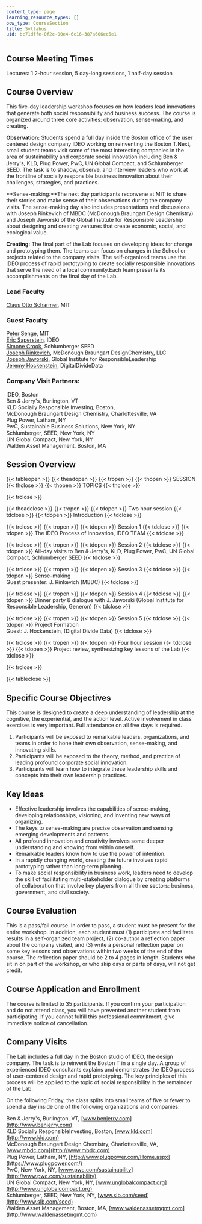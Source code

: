 ```yaml
---
content_type: page
learning_resource_types: []
ocw_type: CourseSection
title: Syllabus
uid: bc71dffe-0f2c-00e4-6c16-387a606ec5e1
---
```


Course Meeting Times
--------------------

Lectures: 1 2-hour session, 5 day-long sessions, 1 half-day session

Course Overview
---------------

This five-day leadership workshop focuses on how leaders lead innovations that generate both social responsibility and business success. The course is organized around three core activities: observation, sense-making, and creating.

**Observation:** Students spend a full day inside the Boston office of the user centered design company IDEO working on reinventing the Boston T.Next, small student teams visit some of the most interesting companies in the area of sustainability and corporate social innovation including Ben & Jerry's, KLD, Plug Power, PwC, UN Global Compact, and Schlumberger SEED. The task is to shadow, observe, and interview leaders who work at the frontline of socially responsible business innovation about their challenges, strategies, and practices.

**Sense-making:**The next day participants reconvene at MIT to share their stories and make sense of their observations during the company visits. The sense-making day also includes presentations and discussions with Joseph Rinkevich of MBDC (McDonough Braungart Design Chemistry) and Joseph Jaworski of the Global Institute for Responsible Leadership about designing and creating ventures that create economic, social, and ecological value.

**Creating:** The final part of the Lab focuses on developing ideas for change and prototyping them. The teams can focus on changes in the School or projects related to the company visits. The self-organized teams use the IDEO process of rapid prototyping to create socially responsible innovations that serve the need of a local community.Each team presents its accomplishments on the final day of the Lab.

### Lead Faculty

[Claus Otto Scharmer](http://www.ottoscharmer.com/bio/), MIT

### Guest Faculty

[Peter Senge](http://mitsloan.mit.edu/faculty/detail.php?in_spseqno=41415), MIT  
[Eric Saperstein](http://www.ideo.com/), IDEO  
[Simone Crook](http://www.seed.slb.com/), Schlumberger SEED  
[Joseph Rinkevich](http://www.mbdc.com/), McDonough Braungart DesignChemistry, LLC  
[Joseph Jaworski](https://worldbusiness.org/fellows/joseph-jaworski/), Global Institute for ResponsibleLeadership  
[Jeremy Hockenstein](http://www.digitaldividedata.org/), DigitalDivideData

### Company Visit Partners:

IDEO, Boston  
Ben & Jerry's, Burlington, VT  
KLD Socially Responsible Investing, Boston,  
McDonough Braungart Design Chemistry, Charlottesville, VA  
Plug Power, Latham, NY  
PwC, Sustainable Business Solutions, New York, NY  
Schlumberger, SEED, New York, NY  
UN Global Compact, New York, NY  
Walden Asset Management, Boston, MA

Session Overview
----------------

{{< tableopen >}}
{{< theadopen >}}
{{< tropen >}}
{{< thopen >}}
SESSION
{{< thclose >}}
{{< thopen >}}
TOPICS
{{< thclose >}}

{{< trclose >}}

{{< theadclose >}}
{{< tropen >}}
{{< tdopen >}}
Two hour session
{{< tdclose >}}
{{< tdopen >}}
Introduction
{{< tdclose >}}

{{< trclose >}}
{{< tropen >}}
{{< tdopen >}}
Session 1
{{< tdclose >}}
{{< tdopen >}}
The IDEO Process of Innovation, IDEO TEAM
{{< tdclose >}}

{{< trclose >}}
{{< tropen >}}
{{< tdopen >}}
Session 2
{{< tdclose >}}
{{< tdopen >}}
All-day visits to Ben & Jerry's, KLD, Plug Power, PwC, UN Global Compact, Schlumberger SEED
{{< tdclose >}}

{{< trclose >}}
{{< tropen >}}
{{< tdopen >}}
Session 3
{{< tdclose >}}
{{< tdopen >}}
Sense-making  
Guest presenter: J. Rinkevich (MBDC)
{{< tdclose >}}

{{< trclose >}}
{{< tropen >}}
{{< tdopen >}}
Session 4
{{< tdclose >}}
{{< tdopen >}}
Dinner party & dialogue with J. Jaworski (Global Institute for Responsible Leadership, Generon)
{{< tdclose >}}

{{< trclose >}}
{{< tropen >}}
{{< tdopen >}}
Session 5
{{< tdclose >}}
{{< tdopen >}}
Project Formation  
Guest: J. Hockenstein, (Digital Divide Data)
{{< tdclose >}}

{{< trclose >}}
{{< tropen >}}
{{< tdopen >}}
Four hour session
{{< tdclose >}}
{{< tdopen >}}
Project review, synthesizing key lessons of the Lab
{{< tdclose >}}

{{< trclose >}}

{{< tableclose >}}

Specific Course Objectives
--------------------------

This course is designed to create a deep understanding of leadership at the cognitive, the experiential, and the action level. Active involvement in class exercises is very important. Full attendance on all five days is required.

1.  Participants will be exposed to remarkable leaders, organizations, and teams in order to hone their own observation, sense-making, and innovating skills.
2.  Participants will be exposed to the theory, method, and practice of leading profound corporate social innovation.
3.  Participants will learn how to integrate these leadership skills and concepts into their own leadership practices.

Key Ideas
---------

*   Effective leadership involves the capabilities of sense-making, developing relationships, visioning, and inventing new ways of organizing.
*   The keys to sense-making are precise observation and sensing emerging developments and patterns.
*   All profound innovation and creativity involves some deeper understanding and knowing from within oneself.
*   Remarkable leaders know how to use the power of intention.
*   In a rapidly changing world, creating the future involves rapid prototyping rather than long-term planning.
*   To make social responsibility in business work, leaders need to develop the skill of facilitating multi-stakeholder dialogue by creating platforms of collaboration that involve key players from all three sectors: business, government, and civil society.

Course Evaluation
-----------------

This is a pass/fail course. In order to pass, a student must be present for the entire workshop. In addition, each student must (1) participate and facilitate results in a self-organized team project, (2) co-author a reflection paper about the company visited, and (3) write a personal reflection paper on some key lessons and observations within two weeks of the end of the course. The reflection paper should be 2 to 4 pages in length. Students who sit in on part of the workshop, or who skip days or parts of days, will not get credit.

Course Application and Enrollment
---------------------------------

The course is limited to 35 participants. If you confirm your participation and do not attend class, you will have prevented another student from participating. If you cannot fulfill this professional commitment, give immediate notice of cancellation.

Company Visits
--------------

The Lab includes a full day in the Boston studio of IDEO, the design company. The task is to reinvent the Boston T in a single day. A group of experienced IDEO consultants explains and demonstrates the IDEO process of user-centered design and rapid prototyping. The key principles of this process will be applied to the topic of social responsibility in the remainder of the Lab.

On the following Friday, the class splits into small teams of five or fewer to spend a day inside one of the following organizations and companies:

Ben & Jerry's, Burlington, VT, [www.benjerry.com](http://www.benjerry.com)  
KLD Socially ResponsibleInvesting, Boston, [www.kld.com](http://www.kld.com)  
McDonough Braungart Design Chemistry, Charlottesville, VA, [www.mbdc.com](http://www.mbdc.com)  
Plug Power, Latham, NY, [http://www.plugpower.com/Home.aspx](https://www.plugpower.com/)  
PwC, New York, NY, [www.pwc.com/sustainability](http://www.pwc.com/sustainability)  
UN Global Compact, New York, NY, [www.unglobalcompact.org](http://www.unglobalcompact.org)  
Schlumberger, SEED, New York, NY, [www.slb.com/seed](http://www.slb.com/seed)  
Walden Asset Management, Boston, MA, [www.waldenassetmgmt.com](http://www.waldenassetmgmt.com)